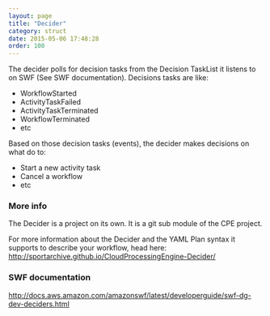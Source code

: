```yaml
---
layout: page
title: "Decider"
category: struct
date: 2015-05-06 17:48:28
order: 100
---
```


The decider polls for decision tasks from the Decision TaskList it listens to on SWF (See SWF documentation). Decisions tasks are like:

   - WorkflowStarted
   - ActivityTaskFailed
   - ActivityTaskTerminated
   - WorkflowTerminated
   - etc

Based on those decision tasks (events), the decider makes decisions on what do to:

   - Start a new activity task
   - Cancel a workflow
   - etc

### More info

The Decider is a project on its own. It is a git sub module of the CPE project.

For more information about the Decider and the YAML Plan syntax it supports to describe your workflow, head here: http://sportarchive.github.io/CloudProcessingEngine-Decider/

### SWF documentation

http://docs.aws.amazon.com/amazonswf/latest/developerguide/swf-dg-dev-deciders.html

